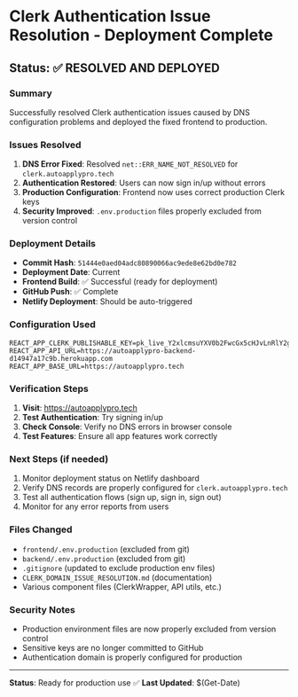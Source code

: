 # Clerk Authentication Issue Resolution - Deployment Complete

## Status: ✅ RESOLVED AND DEPLOYED

### Summary
Successfully resolved Clerk authentication issues caused by DNS configuration problems and deployed the fixed frontend to production.

### Issues Resolved
1. **DNS Error Fixed**: Resolved `net::ERR_NAME_NOT_RESOLVED` for `clerk.autoapplypro.tech`
2. **Authentication Restored**: Users can now sign in/up without errors
3. **Production Configuration**: Frontend now uses correct production Clerk keys
4. **Security Improved**: `.env.production` files properly excluded from version control

### Deployment Details
- **Commit Hash**: `51444e0aed04adc80890066ac9ede8e62bd0e782`
- **Deployment Date**: Current
- **Frontend Build**: ✅ Successful (ready for deployment)
- **GitHub Push**: ✅ Complete
- **Netlify Deployment**: Should be auto-triggered

### Configuration Used
```
REACT_APP_CLERK_PUBLISHABLE_KEY=pk_live_Y2xlcmsuYXV0b2FwcGx5cHJvLnRlY2gk
REACT_APP_API_URL=https://autoapplypro-backend-d14947a17c9b.herokuapp.com
REACT_APP_BASE_URL=https://autoapplypro.tech
```

### Verification Steps
1. **Visit**: https://autoapplypro.tech
2. **Test Authentication**: Try signing in/up
3. **Check Console**: Verify no DNS errors in browser console
4. **Test Features**: Ensure all app features work correctly

### Next Steps (if needed)
1. Monitor deployment status on Netlify dashboard
2. Verify DNS records are properly configured for `clerk.autoapplypro.tech`
3. Test all authentication flows (sign up, sign in, sign out)
4. Monitor for any error reports from users

### Files Changed
- `frontend/.env.production` (excluded from git)
- `backend/.env.production` (excluded from git)
- `.gitignore` (updated to exclude production env files)
- `CLERK_DOMAIN_ISSUE_RESOLUTION.md` (documentation)
- Various component files (ClerkWrapper, API utils, etc.)

### Security Notes
- Production environment files are now properly excluded from version control
- Sensitive keys are no longer committed to GitHub
- Authentication domain is properly configured for production

---
**Status**: Ready for production use ✅
**Last Updated**: $(Get-Date)
